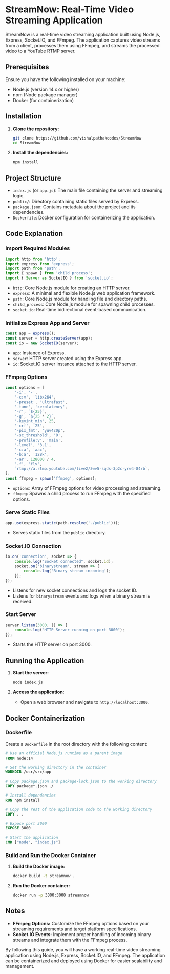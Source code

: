 # StreamNow: Real-Time Video Streaming Application

StreamNow is a real-time video streaming application built using Node.js, Express, Socket.IO, and FFmpeg. The application captures video streams from a client, processes them using FFmpeg, and streams the processed video to a YouTube RTMP server.

## Prerequisites

Ensure you have the following installed on your machine:
- Node.js (version 14.x or higher)
- npm (Node package manager)
- Docker (for containerization)

## Installation

1. **Clone the repository:**
    ```sh
    git clone https://github.com/vishalpathakcodes/StreamNow
    cd StreamNow
    ```

2. **Install the dependencies:**
    ```sh
    npm install
    ```

## Project Structure

- `index.js` (or `app.js`): The main file containing the server and streaming logic.
- `public/`: Directory containing static files served by Express.
- `package.json`: Contains metadata about the project and its dependencies.
- `Dockerfile`: Docker configuration for containerizing the application.

## Code Explanation

### Import Required Modules

```javascript
import http from 'http';
import express from 'express';
import path from 'path';
import { spawn } from 'child_process';
import { Server as SocketIO } from 'socket.io';
```

- `http`: Core Node.js module for creating an HTTP server.
- `express`: A minimal and flexible Node.js web application framework.
- `path`: Core Node.js module for handling file and directory paths.
- `child_process`: Core Node.js module for spawning child processes.
- `socket.io`: Real-time bidirectional event-based communication.

### Initialize Express App and Server

```javascript
const app = express();
const server = http.createServer(app);
const io = new SocketIO(server);
```

- `app`: Instance of Express.
- `server`: HTTP server created using the Express app.
- `io`: Socket.IO server instance attached to the HTTP server.

### FFmpeg Options

```javascript
const options = [
    '-i', '-',
    '-c:v', 'libx264',
    '-preset', 'ultrafast',
    '-tune', 'zerolatency',
    '-r', `${25}`,
    '-g', `${25 * 2}`,
    '-keyint_min', 25,
    '-crf', '25',
    '-pix_fmt', 'yuv420p',
    '-sc_threshold', '0',
    '-profile:v', 'main',
    '-level', '3.1',
    '-c:a', 'aac',
    '-b:a', '128k',
    '-ar', 128000 / 4,
    '-f', 'flv',
    `rtmp://a.rtmp.youtube.com/live2/3wv5-sqds-3p2c-yrw4-84rb`,
];
const ffmpeg = spawn('ffmpeg', options);
```

- `options`: Array of FFmpeg options for video processing and streaming.
- `ffmpeg`: Spawns a child process to run FFmpeg with the specified options.

### Serve Static Files

```javascript
app.use(express.static(path.resolve('./public')));
```

- Serves static files from the `public` directory.

### Socket.IO Connection

```javascript
io.on('connection', socket => {
    console.log("Socket connected", socket.id);
    socket.on('binarystream', stream => {
        console.log('Binary stream incoming');
    });
});
```

- Listens for new socket connections and logs the socket ID.
- Listens for `binarystream` events and logs when a binary stream is received.

### Start Server

```javascript
server.listen(3000, () => {
    console.log("HTTP Server running on port 3000");
});
```

- Starts the HTTP server on port 3000.

## Running the Application

1. **Start the server:**
    ```sh
    node index.js
    ```

2. **Access the application:**
    - Open a web browser and navigate to `http://localhost:3000`.

## Docker Containerization

### Dockerfile

Create a `Dockerfile` in the root directory with the following content:

```Dockerfile
# Use an official Node.js runtime as a parent image
FROM node:14

# Set the working directory in the container
WORKDIR /usr/src/app

# Copy package.json and package-lock.json to the working directory
COPY package*.json ./

# Install dependencies
RUN npm install

# Copy the rest of the application code to the working directory
COPY . .

# Expose port 3000
EXPOSE 3000

# Start the application
CMD ["node", "index.js"]
```

### Build and Run the Docker Container

1. **Build the Docker image:**
    ```sh
    docker build -t streamnow .
    ```

2. **Run the Docker container:**
    ```sh
    docker run -p 3000:3000 streamnow
    ```

## Notes

- **FFmpeg Options:** Customize the FFmpeg options based on your streaming requirements and target platform specifications.
- **Socket.IO Events:** Implement proper handling of incoming binary streams and integrate them with the FFmpeg process.

By following this guide, you will have a working real-time video streaming application using Node.js, Express, Socket.IO, and FFmpeg. The application can be containerized and deployed using Docker for easier scalability and management.
